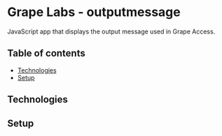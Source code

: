 # Grape Labs - outputmessage
JavaScript app that displays the output message used in Grape Access.
## Table of contents
* [Technologies](#technologies)
* [Setup](#setup)

## Technologies

## Setup
